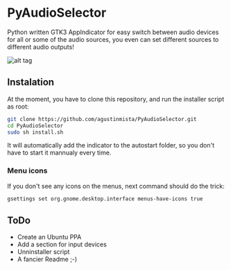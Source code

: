 # PyAudioSelector
Python written GTK3 AppIndicator for easy switch between audio devices for
all or some of the audio sources, you even can set different sources to
different audio outputs!

![alt tag](http://i.imgur.com/jtHG9ic.png)

## Instalation
At the moment, you have to clone this repository, and run the installer script as root:

```bash
git clone https://github.com/agustinmista/PyAudioSelector.git
cd PyAudioSelector
sudo sh install.sh
```
It will automatically add the indicator to the autostart folder, so you don't have to start it mannualy every time.

### Menu icons
If you don't see any icons on the menus, next command should do the trick:

```bash
gsettings set org.gnome.desktop.interface menus-have-icons true
```

## ToDo
* Create an Ubuntu PPA
* Add a section for input devices
* Unninstaller script
* A fancier Readme ;-)

